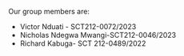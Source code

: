 Our group members are:
 * Victor Nduati - SCT212-0072/2023
 * Nicholas Ndegwa Mwangi-SCT212-0046/2023
 * Richard Kabuga- SCT 212-0489/2022

